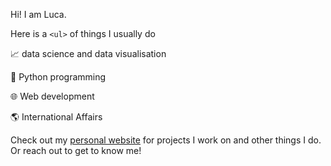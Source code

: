 

Hi! I am Luca. 

Here is a `<ul>` of things I usually do

📈 data science and data visualisation

🐍 Python programming

🌐 Web development

🌎 International Affairs


Check out my [personal website](https://lpicci96.github.io/LucaPicci/) for projects I work on and other things I do. Or reach out to get to know me!

